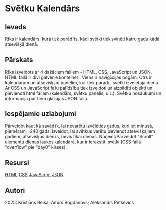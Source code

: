 # Svētku Kalendārs

## Ievads
Rīks ir kalendārs, kurā tiek parādīts, kādi svētki tiek svinēti katru gadu kādā atsevišķā dienā.

## Pārskats
Rīks izveidots ar 4 dažādiem failiem - HTML, CSS, JavaScript  un JSON. HTML failā ir divi galvenie konteineri. 
Viens ir navigācijas pogām. Otrs ir kalendāram un atsevišķam panelim, kur tiek parādīti svētki izvēlētajā dienā.
Ar CSS un JavaScript failu palīdzību tiek izveidoti un aizpildīti objekti un pievienoti html failam (kalendārs, svētku panelis, u.c.).
Svētku nosaukumi un informācija par tiem glabājas JSON failā.

## Iespējamie uzlabojumi
Pārveidot kaut kā savādāk, lai nevarētu izvēlēties gadus, kuri iet mīnusā, piemēram, -240 gads. 
Izveidot, lai svētkus varētu pievienot atsevišķajiem gadiem, atsevišķās dienās, nevis tikai dienās. 
Noņemt/Pārveidot "Scroll" elementu dienas laukos kalendārā, kur ir ierakstīti svētki (CSS failā "overflow" pie "day0" klases).

## Resursi
[HTML](https://www.w3schools.com/html/)
[CSS](https://www.w3schools.com/css/)
[JavaScript](https://www.w3schools.com/js/)
[JSON](https://www.w3schools.com/js/js_json_intro.asp)
## Autori
2025: Kristiāns Beiša; Arturs Bogdanovs; Aleksandrs Petkevičs
